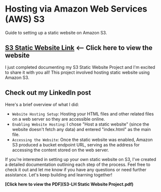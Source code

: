 # Hosting via Amazon Web Services (AWS) S3
Guide to setting up a static website on Amazon S3.

## [S3 Static Website Link](https://my-portfolio-lokmantech-website.s3.amazonaws.com/index.html) <-- Click here to view the website
I just completed documenting my S3 Static Website Project and I'm excited to share it with you all! This project involved hosting static website using Amazon S3.

## Check out my LinkedIn post
Here's a brief overview of what I did:

- `Website Hosting Setup`: Hosting your HTML files and other related files on a web server so they are accessible online.
- `Enabling Website Hosting`: I chose "Host a static website" (since the website doesn't fetch any data) and entered "index.html" as the main file.
- `Accessing the Website`: Once the static website was enabled, Amazon S3 produced a bucket endpoint URL, serving as the address for accessing the content stored on the web server.

If you're interested in setting up your own static website on S3, I've created a detailed documentation outlining each step of the process. Feel free to check it out and let me know if you have any questions or need further assistance. Let's keep building and learning together!

**[Click here to view the PDF](S3-LH Static Website Project.pdf)**




